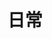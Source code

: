 ---
title: "日常"
description: "从一颗种子开始，慢慢变成树。从一棵树开始，慢慢变成森林。白桦树长着一枚枚眼睛，我借用它们注视我的生活。"
featured_image: '/images/white-birch-wood.jpeg'

---